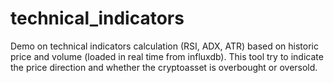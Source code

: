 # technical_indicators
Demo on technical indicators calculation (RSI, ADX, ATR) based on historic price and volume (loaded in real time from influxdb).
This tool try to indicate the price direction and whether the cryptoasset is overbought or oversold.
